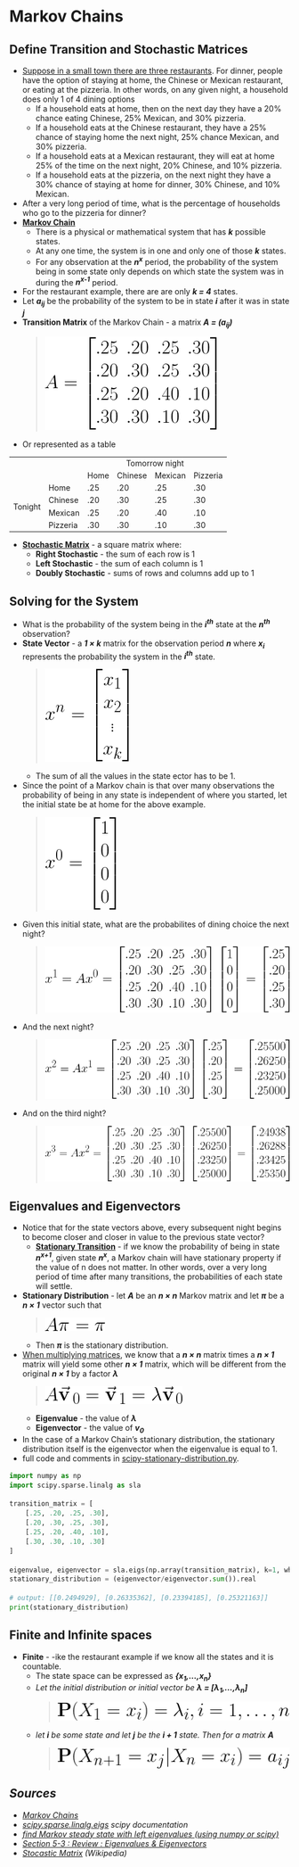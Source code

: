 # Markov Chains

## Define Transition and Stochastic Matrices

* [Suppose in a small town there are three restaurants](https://www.math.ucdavis.edu/~daddel/linear_algebra_appl/Applications/MarkovChain/MarkovChain_9_18/node1.html). For dinner, people have the option of staying at home, the Chinese or Mexican restaurant, or eating at the pizzeria. In other words, on any given night, a household does only 1 of 4 dining options
  * If a household eats at home, then on the next day they have a 20% chance eating Chinese, 25% Mexican, and 30% pizzeria.
  * If a household eats at the Chinese restaurant, they have a 25% chance of staying home the next night, 25% chance Mexican, and 30% pizzeria.
  * If a household eats at a Mexican restaurant, they will eat at home 25% of the time on the next night, 20% Chinese, and 10% pizzeria.
  * If a household eats at the pizzeria, on the next night they have a 30% chance of staying at home for dinner, 30% Chinese, and 10% Mexican.
* After a very long period of time, what is the percentage of households who go to the pizzeria for dinner?
* <strong>[Markov Chain](https://www.math.ucdavis.edu/~daddel/linear_algebra_appl/Applications/MarkovChain/MarkovChain_9_18/node1.html)</strong>
  * There is a physical or mathematical system that has <strong><em>k</em></strong> possible states.
  * At any one time, the system is in one and only one of those <strong><em>k</em></strong> states.
  * For any observation at the <strong><em>n<sup>x</sup></em></strong> period, the probability of the system being in some state only depends on which state the system was in during the <strong><em>n<sup>x-1</sup></em></strong> period.
* For the restaurant example, there are are only <strong><em>k = 4</em></strong> states.
* Let <strong><em>a<sub>ij</sub></em></strong> be the probability of the system to be in state <strong><em>i</em></strong> after it was in state <strong><em>j</em></strong>
* <strong>Transition Matrix</strong> of the Markov Chain - a matrix <strong><em>A = (a<sub>ij</sub>)</em></strong>
  > ![Restaurant transistion matrix](./img/6e186b3f-0b6b-48b5-8220-7a7caf0adb9b.png)<!--
    A =
    \begin{bmatrix}
    .25 & .20 & .25 & .30 \\
    .20 & .30 & .25 & .30 \\
    .25 & .20 & .40 & .10 \\
    .30 & .30 & .10 & .30
    \end{bmatrix}
    -->
* Or represented as a table

<table>
  <tr>
    <td colspan="2" rowspan="2"></td>
    <td colspan="4" align="center">Tomorrow night</td>
  </tr>
  <tr>
    <td>Home</td>
    <td>Chinese</td>
    <td>Mexican</td>
    <td>Pizzeria</td>
  </tr>
  <tr>
    <td rowspan="4" valign="middle">Tonight</td>
    <td>Home</td>
    <td>.25</td>
    <td>.20</td>
    <td>.25</td>
    <td>.30</td>
  </tr>
  <tr>
    <td>Chinese</td>
    <td>.20</td>
    <td>.30</td>
    <td>.25</td>
    <td>.30</td>
  </tr>
  <tr>
    <td>Mexican</td>
    <td>.25</td>
    <td>.20</td>
    <td>.40</td>
    <td>.10</td>
  </tr>
  <tr>
    <td>Pizzeria</td>
    <td>.30</td>
    <td>.30</td>
    <td>.10</td>
    <td>.30</td>
  </tr>
</table>

* <strong>[Stochastic Matrix](https://en.wikipedia.org/wiki/Stochastic_matrix)</strong> - a square matrix where:
  * <strong>Right Stochastic</strong> - the sum of each row is 1
  * <strong>Left Stochastic</strong> - the sum of each column is 1
  * <strong>Doubly Stochastic</strong> - sums of rows and columns add up to 1

## Solving for the System

* What is the probability of the system being in the <strong><em>i<sup>th</sup></em></strong> state at the <strong><em>n<sup>th</sup></em></strong> observation?
* <strong>State Vector</strong> - a <strong><em>1 &times; k</em></strong> matrix for the observation period <strong><em>n</em></strong> where <strong><em>x<sub>i</sub></em></strong> represents the probability the system in the <strong><em>i<sup>th</sup></em></strong> state.
  > ![State Vector](./img/fe90c46f-3f0e-42aa-90f1-74fbe18eec39.png)<!--
    x^{n} = \begin{bmatrix} x_1 \\ x_2 \\ \vdots \\ x_k \end{bmatrix}
    -->
  * The sum of all the values in the state ector has to be 1.
* Since the point of a Markov chain is that over many observations the probability of being in any state is independent of where you started, let the initial state be at home for the above example.
  > ![Initial State](./img/41342246-5b74-4190-81ae-691a80d843f4.png)<!--
    x^{0} = \begin{bmatrix} 1 \\ 0 \\ 0\\ 0 \end{bmatrix}
    -->
* Given this initial state, what are the probabilites of dining choice the next night?
  > ![x1 state](./img/87cc8a0e-e22f-4520-b12e-2790735eccd0.png)<!--
    {x^1 = Ax^0 =
    \begin{bmatrix}
    .25 & .20 & .25 & .30 \\
    .20 & .30 & .25 & .30 \\
    .25 & .20 & .40 & .10 \\
    .30 & .30 & .10 & .30
    \end{bmatrix}
    \begin{bmatrix} 1 \\ 0 \\ 0\\ 0 \end{bmatrix} =
    \begin{bmatrix} .25 \\ .20 \\ .25\\ .30 \end{bmatrix}}
    -->
* And the next night?
  > ![x2 state](./img/5d1708d1-1a19-4e96-bff6-2c19509ec8a4.png)<!--
    {x^2 = Ax^1 =
    \begin{bmatrix}
    .25 & .20 & .25 & .30 \\
    .20 & .30 & .25 & .30 \\
    .25 & .20 & .40 & .10 \\
    .30 & .30 & .10 & .30
    \end{bmatrix}
    \begin{bmatrix} .25 \\ .20 \\ .25\\ .30 \end{bmatrix} =
    \begin{bmatrix} .25500 \\ .26250 \\ .23250 \\ .25000 \end{bmatrix}}
    -->
* And on the third night?
  > ![x3 state](./img/be27584c-45f2-45af-a57f-18953829b38f.png)<!--
    {x^3 = Ax^2 =
    \begin{bmatrix}
    .25 & .20 & .25 & .30 \\
    .20 & .30 & .25 & .30 \\
    .25 & .20 & .40 & .10 \\
    .30 & .30 & .10 & .30
    \end{bmatrix}
    \begin{bmatrix} .25500 \\ .26250 \\ .23250 \\ .25000 \end{bmatrix} =
    \begin{bmatrix} .24938 \\ .26288 \\ .23425 \\ .25350 \end{bmatrix}}
    -->

## Eigenvalues and Eigenvectors

* Notice that for the state vectors above, every subsequent night begins to become closer and closer in value to the previous state vector?
  * <strong>[Stationary Transition](https://www.mcmchandbook.net/HandbookChapter1.pdf)</strong> - if we know the probability of being in state <strong><em>n<sup>x+1</sup></em></strong>, given state <strong><em>n<sup>x</sup></em></strong>, a Markov chain will have stationary property if the value of n does not matter. In other words, over a very long period of time after many transitions, the probabilities of each state will settle.
* <strong>Stationary Distribution</strong> - let <strong><em>A</em></strong> be an <strong><em>n &times; n</em></strong> Markov matrix and let <strong><em>&pi;</em></strong> be a <strong><em>n &times; 1</em></strong> vector such that
  > ![stationary distribution](./img/7a2d527c-af25-4bf7-b762-57f896395978.png)<!--
    A\pi = \pi
    -->
  * Then <strong><em>&pi;</em></strong> is the stationary distribution.
* [When multiplying matrices](http://tutorial.math.lamar.edu/Classes/DE/LA_Eigen.aspx), we know that a <strong><em>n &times; n</em></strong> matrix times a <strong><em>n &times; 1</em></strong> matrix will yield some other <strong><em>n &times; 1</em></strong> matrix, which will be different from the original <strong><em>n &times; 1</em></strong> by a factor <strong><em>&lambda;</em></strong>
  > ![eigenvalue eigenvector](./img/ceefc424-d6b5-4d72-a4e8-71ae7a635a5b.png)<!--
    A\vec{\mathbf{v}}_{\,0} = \vec{\mathbf{v}}_{\,1} = \lambda\vec{\mathbf{v}}_{\,0}
    -->
  * <strong>Eigenvalue</strong> - the value of <strong><em>&lambda;</em></strong>
  * <strong>Eigenvector</strong> - the value of <strong><em>v<sub>0</sub></em></strong>
* In the case of a Markov Chain&rsquo;s stationary distribution, the stationary distribution itself is the eigenvector when the eigenvalue is equal to 1.
* full code and comments in [scipy-stationary-distribution.py](./libraries/scipy-examples/cipy-stationary-distribution.py).
```python
import numpy as np
import scipy.sparse.linalg as sla

transition_matrix = [
    [.25, .20, .25, .30],
    [.20, .30, .25, .30],
    [.25, .20, .40, .10],
    [.30, .30, .10, .30]
]

eigenvalue, eigenvector = sla.eigs(np.array(transition_matrix), k=1, which='LM')
stationary_distribution = (eigenvector/eigenvector.sum()).real

# output: [[0.2494929], [0.26335362], [0.23394185], [0.25321163]]
print(stationary_distribution)
```

## Finite and Infinite spaces

* <strong>Finite</strong> - -ike the restaurant example if we know all the states and it is countable.
  * The state space can be expressed as <strong><em>{x<sub>1</sub>,&hellip;,x<sub>n</sub>}</strong>
  * Let the initial distribution or initial vector be <strong><em>&lambda; = \[&lambda;<sub>1</sub>,&hellip;,&lambda;<sub>n</sub>\]</strong>
    > ![discrete markov probability](./img/7be306dd-fc99-4ca7-afb4-c6d42f182b70.png)<!--
      {\mathbf{P}(X_1=x_i) = \lambda_i, i = 1,\ldots,n}
      -->
  * let <strong><em>i</em></strong> be some state and let <strong><em>j</em></strong> be the <strong><em>i + 1</em></strong> state. Then for a matrix <strong><em>A</em></strong>
    > ![discrete state probability](./img/b63a111e-b0cf-4831-beb5-fd38a195f267.png)<!--
      {\mathbf{P}(X_{n+1}=x_j|X_n=x_i) = a_{ij}}
      -->

## Sources

* [Markov Chains](https://www.math.ucdavis.edu/~daddel/linear_algebra_appl/Applications/MarkovChain/MarkovChain_9_18/node1.html)
* [scipy.sparse.linalg.eigs](https://docs.scipy.org/doc/scipy/reference/generated/scipy.sparse.linalg.eigs.html) scipy documentation
* [find Markov steady state with left eigenvalues (using numpy or scipy)
](https://stackoverflow.com/questions/33385763/)
* [Section 5-3 : Review : Eigenvalues & Eigenvectors](http://tutorial.math.lamar.edu/Classes/DE/LA_Eigen.aspx)
* [Stocastic Matrix](https://en.wikipedia.org/wiki/Stochastic_matrix) (Wikipedia)
